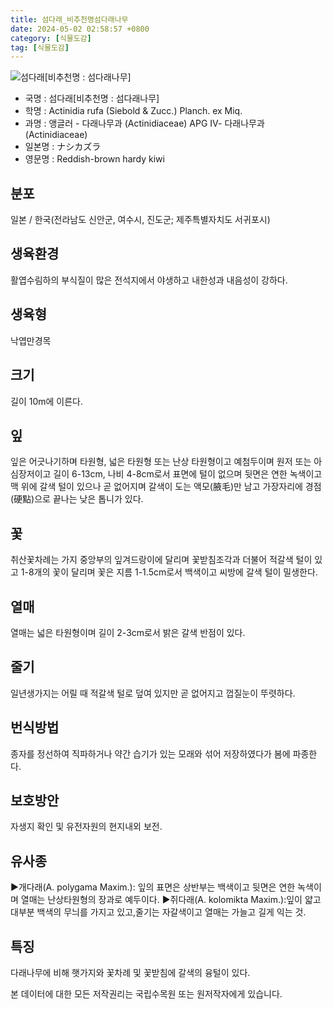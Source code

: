 ```yaml
---
title: 섬다래_비추천명섬다래나무
date: 2024-05-02 02:58:57 +0800
category: [식물도감]
tag: [식물도감]
---
```




![섬다래[비추천명 : 섬다래나무]](/fileUpload/plants/basic/Actinidiaceae/Actinidia/8862/3_th2.JPG)
- 국명 : 섬다래[비추천명 : 섬다래나무]
- 학명 : Actinidia rufa (Siebold & Zucc.) Planch. ex Miq.
- 과명 : 앵글러 - 다래나무과 (Actinidiaceae) APG Ⅳ- 다래나무과 (Actinidiaceae)
- 일본명 : ナシカズラ
- 영문명 : Reddish-brown hardy kiwi


## 분포
일본 / 한국(전라남도 신안군, 여수시, 진도군; 제주특별자치도 서귀포시) 
## 생육환경
활엽수림하의 부식질이 많은 전석지에서 야생하고 내한성과 내음성이 강하다.
## 생육형
낙엽만경목
## 크기
길이 10m에 이른다.
## 잎
잎은 어긋나기하며 타원형, 넓은 타원형 또는 난상 타원형이고 예첨두이며 원저 또는 아심장저이고 길이 6-13cm, 나비 4-8cm로서 표면에 털이 없으며 뒷면은 연한 녹색이고 맥 위에 갈색 털이 있으나 곧 없어지며 갈색이 도는 액모(腋毛)만 남고 가장자리에 경점(硬點)으로 끝나는 낮은 톱니가 있다.
## 꽃
취산꽃차례는 가지 중앙부의 잎겨드랑이에 달리며 꽃받침조각과 더불어 적갈색 털이 있고 1-8개의 꽃이 달리며 꽃은 지름 1-1.5cm로서 백색이고 씨방에 갈색 털이 밀생한다.
## 열매
열매는 넓은 타원형이며 길이 2-3cm로서 밝은 갈색 반점이 있다.
## 줄기
일년생가지는 어릴 때 적갈색 털로 덮여 있지만 곧 없어지고 껍질눈이 뚜렷하다.
## 번식방법
종자를 정선하여 직파하거나 약간 습기가 있는 모래와 섞어 저장하였다가 봄에 파종한다.
## 보호방안
자생지 확인 및 유전자원의 현지내외 보전.
## 유사종
▶개다래(A. polygama Maxim.): 잎의 표면은 상반부는 백색이고 뒷면은 연한 녹색이며 열매는 난상타원형의 장과로 예두이다.▶쥐다래(A. kolomikta Maxim.):잎이 얇고 대부분 백색의 무늬를 가지고 있고,줄기는 자갈색이고 열매는 가늘고 길게 익는 것.
## 특징
다래나무에 비해 햇가지와 꽃차례 및 꽃받침에 갈색의 융털이 있다.






본 데이터에 대한 모든 저작권리는 국립수목원 또는 원저작자에게 있습니다.
